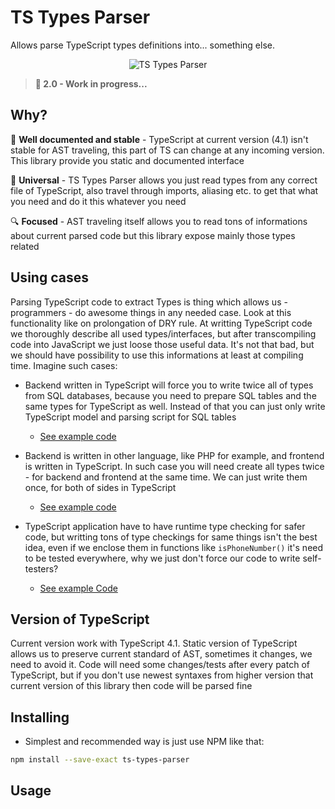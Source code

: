 # TS Types Parser

Allows parse TypeScript types definitions into... something else.

<p align="center" width="100%">
    <img src="assets/logo-mini.png" alt="TS Types Parser" />
</p>

> **🔧 2.0 - Work in progress...**

## Why?

🚧 **Well documented and stable** - TypeScript at current version (4.1) isn't stable for AST traveling, this part of TS can change at any incoming version. This library provide you static and documented interface

📐 **Universal** - TS Types Parser allows you just read types from any correct file of TypeScript, also travel through imports, aliasing etc. to get that what you need and do it this whatever you need

🔍 **Focused** - AST traveling itself allows you to read tons of informations about current parsed code but this library expose mainly those types related

## Using cases

Parsing TypeScript code to extract Types is thing which allows us - programmers - do awesome things in any needed case. Look at this functionality like on prolongation of DRY rule. At writting TypeScript code we thoroughly describe all used types/interfaces, but after transcompiling code into JavaScript we just loose those useful data. It's not that bad, but we should have possibility to use this informations at least at compiling time. Imagine such cases:

- Backend written in TypeScript will force you to write twice all of types from SQL databases, because you need to prepare SQL tables and the same types for TypeScript as well. Instead of that you can just only write TypeScript model and parsing script for SQL tables
  - [See example code](/examples/sql-from-types)

- Backend is written in other language, like PHP for example, and frontend is written in TypeScript. In such case you will need create all types twice - for backend and frontend at the same time. We can just write them once, for both of sides in TypeScript
  - [See example code](/examples/php-from-types)

- TypeScript application have to have runtime type checking for safer code, but writting tons of type checkings for same things isn't the best idea, even if we enclose them in functions like `isPhoneNumber()` it's need to be tested everywhere, why we just don't force our code to write self-testers?
  - [See example Code](/examples/ts-from-types)

## Version of TypeScript

Current version work with TypeScript 4.1. Static version of TypeScript allows us to preserve current standard of AST, sometimes it changes, we need to avoid it. Code will need some changes/tests after every patch of TypeScript, but if you don't use newest syntaxes from higher version that current version of this library then code will be parsed fine

## Installing

* Simplest and recommended way is just use NPM like that:

```sh
npm install --save-exact ts-types-parser
```

## Usage